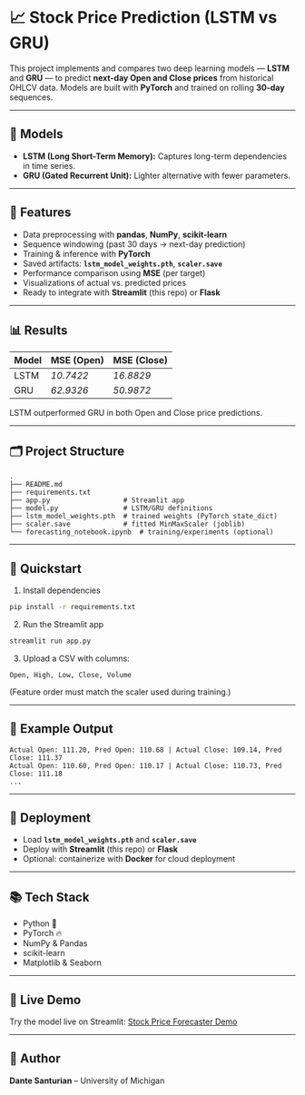 # 📈 Stock Price Prediction (LSTM vs GRU)

This project implements and compares two deep learning models — **LSTM** and **GRU** — to predict **next-day Open and Close prices** from historical OHLCV data. Models are built with **PyTorch** and trained on rolling **30-day** sequences.

---

## 🧠 Models
- **LSTM (Long Short-Term Memory):** Captures long-term dependencies in time series.
- **GRU (Gated Recurrent Unit):** Lighter alternative with fewer parameters.

---

## 🔧 Features
- Data preprocessing with **pandas**, **NumPy**, **scikit-learn**
- Sequence windowing (past 30 days → next-day prediction)
- Training & inference with **PyTorch**
- Saved artifacts: **`lstm_model_weights.pth`**, **`scaler.save`**
- Performance comparison using **MSE** (per target)
- Visualizations of actual vs. predicted prices
- Ready to integrate with **Streamlit** (this repo) or **Flask**

---

## 📊 Results
| Model | MSE (Open) | MSE (Close) |
|------|-------------|-------------|
| LSTM | _10.7422_ | _16.8829_ |
| GRU  | _62.9326_ |  _50.9872_ |

LSTM outperformed GRU in both Open and Close price predictions.

---

## 🗂 Project Structure
```
.
├── README.md
├── requirements.txt
├── app.py                  # Streamlit app
├── model.py                # LSTM/GRU definitions
├── lstm_model_weights.pth  # trained weights (PyTorch state_dict)
├── scaler.save             # fitted MinMaxScaler (joblib)
└── forecasting_notebook.ipynb  # training/experiments (optional)
```

---

## 🚀 Quickstart
1) Install dependencies  
```bash
pip install -r requirements.txt
```

2) Run the Streamlit app  
```bash
streamlit run app.py
```

3) Upload a CSV with columns:
```
Open, High, Low, Close, Volume
```
(Feature order must match the scaler used during training.)

---

## 🧪 Example Output
```
Actual Open: 111.20, Pred Open: 110.68 | Actual Close: 109.14, Pred Close: 111.37
Actual Open: 110.60, Pred Open: 110.17 | Actual Close: 110.73, Pred Close: 111.18
...
```

---

## 💾 Deployment
- Load **`lstm_model_weights.pth`** and **`scaler.save`**
- Deploy with **Streamlit** (this repo) or **Flask**
- Optional: containerize with **Docker** for cloud deployment

---

## 📚 Tech Stack
- Python 🐍
- PyTorch 🔥
- NumPy & Pandas
- scikit-learn
- Matplotlib & Seaborn

---

## 🚀 Live Demo
Try the model live on Streamlit: [Stock Price Forecaster Demo](https://time-series-forecast-model-pao9jxpoaqkjfwkrhgj6bl.streamlit.app/)

---

## 👤 Author
**Dante Santurian** – University of Michigan

